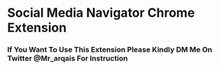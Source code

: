 # Social Media Navigator Chrome Extension
<h3>If You Want To Use This Extension Please Kindly DM Me On Twitter @Mr_arqais For Instruction</h3>